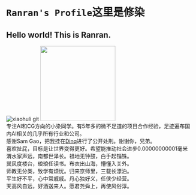 # `Ranran's Profile`这里是修染

## Hello world! This is Ranran.
![xiaohuli git](https://user-images.githubusercontent.com/110769557/233053913-55d6a78b-dcbb-47e2-a2b3-ac28ed1e11c7.gif)
<img src="https://user-images.githubusercontent.com/110769557/234466315-8df0b4d4-a82c-4bac-8450-9195ef8c4025.png" width="200px"> <br>
专注AI和CG方向的小染同学。有5年多的微不足道的项目合作经验，足迹遍布国内AI相关的几乎所有行业和公司。<br>
感谢Sam Gao，把我挂在[Dinq](https://dinq.io/)进行了公开处刑。谢谢你，兄弟。<br>
喜欢扯屁，目标是让世界变得更好。希望能推动社会进步0.00000000001毫米<br>
渭水家声远，南都世泽长。祖地无钟鼓，白手起锱铢。<br>
巽风度楼台，琅琅任读书。布衣出山海，懵懂入关外。<br>
师教无分类，致学有烦忧。归来京师里，三载长漂泊。<br>
平生好不平，心中常戚戚。丹心独好义，任侠少经营。<br>
天高风自远，好酒送来人。愿君尧舜上，再使风俗淳。<br>
